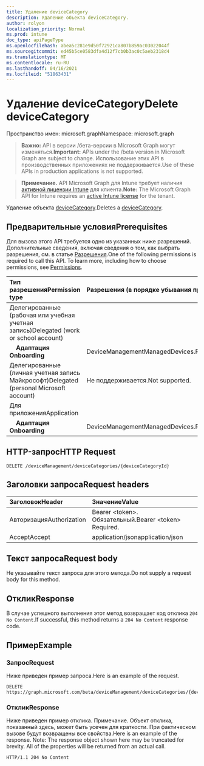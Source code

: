 ```yaml
---
title: Удаление deviceCategory
description: Удаление объекта deviceCategory.
author: rolyon
localization_priority: Normal
ms.prod: intune
doc_type: apiPageType
ms.openlocfilehash: abea5c281e9d50f72921ca807b859ac03022044f
ms.sourcegitcommit: ed45b5ce0583dfa4d12f7cb0b3ac0c5aeb2318d4
ms.translationtype: MT
ms.contentlocale: ru-RU
ms.lasthandoff: 04/16/2021
ms.locfileid: "51863431"
---
```

# <a name="delete-devicecategory"></a><span data-ttu-id="1ae50-103">Удаление deviceCategory</span><span class="sxs-lookup"><span data-stu-id="1ae50-103">Delete deviceCategory</span></span>

<span data-ttu-id="1ae50-104">Пространство имен: microsoft.graph</span><span class="sxs-lookup"><span data-stu-id="1ae50-104">Namespace: microsoft.graph</span></span>

> <span data-ttu-id="1ae50-105">**Важно:** API в версии /бета-версии в Microsoft Graph могут изменяться.</span><span class="sxs-lookup"><span data-stu-id="1ae50-105">**Important:** APIs under the /beta version in Microsoft Graph are subject to change.</span></span> <span data-ttu-id="1ae50-106">Использование этих API в производственных приложениях не поддерживается.</span><span class="sxs-lookup"><span data-stu-id="1ae50-106">Use of these APIs in production applications is not supported.</span></span>

> <span data-ttu-id="1ae50-107">**Примечание.** API Microsoft Graph для Intune требует наличия [активной лицензии Intune](https://go.microsoft.com/fwlink/?linkid=839381) для клиента.</span><span class="sxs-lookup"><span data-stu-id="1ae50-107">**Note:** The Microsoft Graph API for Intune requires an [active Intune license](https://go.microsoft.com/fwlink/?linkid=839381) for the tenant.</span></span>

<span data-ttu-id="1ae50-108">Удаление объекта [deviceCategory](../resources/intune-shared-devicecategory.md).</span><span class="sxs-lookup"><span data-stu-id="1ae50-108">Deletes a [deviceCategory](../resources/intune-shared-devicecategory.md).</span></span>
## <a name="prerequisites"></a><span data-ttu-id="1ae50-109">Предварительные условия</span><span class="sxs-lookup"><span data-stu-id="1ae50-109">Prerequisites</span></span>
<span data-ttu-id="1ae50-p102">Для вызова этого API требуется одно из указанных ниже разрешений. Дополнительные сведения, включая сведения о том, как выбрать разрешения, см. в статье [Разрешения](/graph/permissions-reference).</span><span class="sxs-lookup"><span data-stu-id="1ae50-p102">One of the following permissions is required to call this API. To learn more, including how to choose permissions, see [Permissions](/graph/permissions-reference).</span></span>

|<span data-ttu-id="1ae50-112">Тип разрешения</span><span class="sxs-lookup"><span data-stu-id="1ae50-112">Permission type</span></span>|<span data-ttu-id="1ae50-113">Разрешения (в порядке убывания привилегий)</span><span class="sxs-lookup"><span data-stu-id="1ae50-113">Permissions (from most to least privileged)</span></span>|
|:---|:---|
|<span data-ttu-id="1ae50-114">Делегированные (рабочая или учебная учетная запись)</span><span class="sxs-lookup"><span data-stu-id="1ae50-114">Delegated (work or school account)</span></span>||
| <span data-ttu-id="1ae50-115">&nbsp; &nbsp; **Адаптация**</span><span class="sxs-lookup"><span data-stu-id="1ae50-115">&nbsp; &nbsp; **Onboarding**</span></span> | <span data-ttu-id="1ae50-116">DeviceManagementManagedDevices.ReadWrite.All</span><span class="sxs-lookup"><span data-stu-id="1ae50-116">DeviceManagementManagedDevices.ReadWrite.All</span></span>|
|<span data-ttu-id="1ae50-117">Делегированные (личная учетная запись Майкрософт)</span><span class="sxs-lookup"><span data-stu-id="1ae50-117">Delegated (personal Microsoft account)</span></span>|<span data-ttu-id="1ae50-118">Не поддерживается.</span><span class="sxs-lookup"><span data-stu-id="1ae50-118">Not supported.</span></span>|
|<span data-ttu-id="1ae50-119">Для приложения</span><span class="sxs-lookup"><span data-stu-id="1ae50-119">Application</span></span>||
| <span data-ttu-id="1ae50-120">&nbsp; &nbsp; **Адаптация**</span><span class="sxs-lookup"><span data-stu-id="1ae50-120">&nbsp; &nbsp; **Onboarding**</span></span> | <span data-ttu-id="1ae50-121">DeviceManagementManagedDevices.ReadWrite.All</span><span class="sxs-lookup"><span data-stu-id="1ae50-121">DeviceManagementManagedDevices.ReadWrite.All</span></span>|

## <a name="http-request"></a><span data-ttu-id="1ae50-122">HTTP-запрос</span><span class="sxs-lookup"><span data-stu-id="1ae50-122">HTTP Request</span></span>
<!-- {
  "blockType": "ignored"
}
-->
``` http
DELETE /deviceManagement/deviceCategories/{deviceCategoryId}
```

## <a name="request-headers"></a><span data-ttu-id="1ae50-123">Заголовки запроса</span><span class="sxs-lookup"><span data-stu-id="1ae50-123">Request headers</span></span>
|<span data-ttu-id="1ae50-124">Заголовок</span><span class="sxs-lookup"><span data-stu-id="1ae50-124">Header</span></span>|<span data-ttu-id="1ae50-125">Значение</span><span class="sxs-lookup"><span data-stu-id="1ae50-125">Value</span></span>|
|:---|:---|
|<span data-ttu-id="1ae50-126">Авторизация</span><span class="sxs-lookup"><span data-stu-id="1ae50-126">Authorization</span></span>|<span data-ttu-id="1ae50-127">Bearer &lt;token&gt;. Обязательный.</span><span class="sxs-lookup"><span data-stu-id="1ae50-127">Bearer &lt;token&gt; Required.</span></span>|
|<span data-ttu-id="1ae50-128">Accept</span><span class="sxs-lookup"><span data-stu-id="1ae50-128">Accept</span></span>|<span data-ttu-id="1ae50-129">application/json</span><span class="sxs-lookup"><span data-stu-id="1ae50-129">application/json</span></span>|

## <a name="request-body"></a><span data-ttu-id="1ae50-130">Текст запроса</span><span class="sxs-lookup"><span data-stu-id="1ae50-130">Request body</span></span>
<span data-ttu-id="1ae50-131">Не указывайте текст запроса для этого метода.</span><span class="sxs-lookup"><span data-stu-id="1ae50-131">Do not supply a request body for this method.</span></span>

## <a name="response"></a><span data-ttu-id="1ae50-132">Отклик</span><span class="sxs-lookup"><span data-stu-id="1ae50-132">Response</span></span>
<span data-ttu-id="1ae50-133">В случае успешного выполнения этот метод возвращает код отклика `204 No Content`.</span><span class="sxs-lookup"><span data-stu-id="1ae50-133">If successful, this method returns a `204 No Content` response code.</span></span>

## <a name="example"></a><span data-ttu-id="1ae50-134">Пример</span><span class="sxs-lookup"><span data-stu-id="1ae50-134">Example</span></span>

### <a name="request"></a><span data-ttu-id="1ae50-135">Запрос</span><span class="sxs-lookup"><span data-stu-id="1ae50-135">Request</span></span>

<span data-ttu-id="1ae50-136">Ниже приведен пример запроса.</span><span class="sxs-lookup"><span data-stu-id="1ae50-136">Here is an example of the request.</span></span>

``` http
DELETE https://graph.microsoft.com/beta/deviceManagement/deviceCategories/{deviceCategoryId}
```

### <a name="response"></a><span data-ttu-id="1ae50-137">Отклик</span><span class="sxs-lookup"><span data-stu-id="1ae50-137">Response</span></span>

<span data-ttu-id="1ae50-p103">Ниже приведен пример отклика. Примечание. Объект отклика, показанный здесь, может быть усечен для краткости. При фактическом вызове будут возвращены все свойства.</span><span class="sxs-lookup"><span data-stu-id="1ae50-p103">Here is an example of the response. Note: The response object shown here may be truncated for brevity. All of the properties will be returned from an actual call.</span></span>

``` http
HTTP/1.1 204 No Content
```










